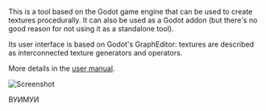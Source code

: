 This is a tool based on the Godot game engine that can be used to create textures procedurally. It can also be used as a Godot addon (but there's no good reason for not using it as a standalone tool).

Its user interface is based on Godot's GraphEditor: textures are described as interconnected texture generators and operators.

More details in the [user manual](https://rodzill4.github.io/godot-procedural-textures/doc/).

![Screenshot](addons/material_maker/doc/images/screenshot.png)

ВУИМУИ
